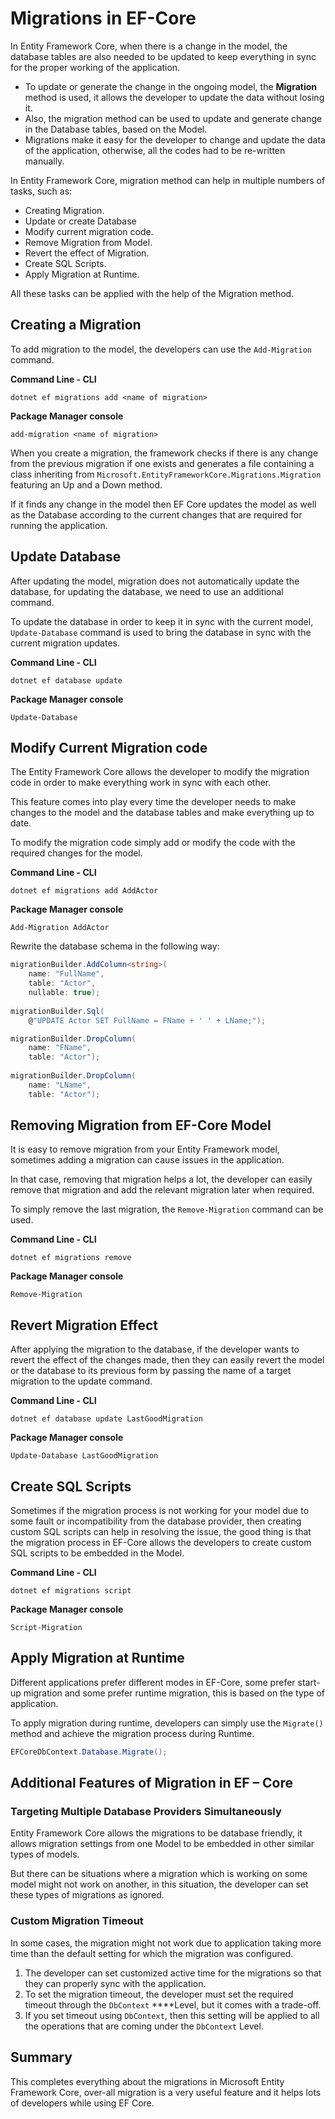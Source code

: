 # Migrations in EF-Core

In Entity Framework Core, when there is a change in the model, the database tables are also needed to be updated to keep everything in sync for the proper working of the application.

* To update or generate the change in the ongoing model, the **Migration** method is used, it allows the developer to update the data without losing it.
* Also, the migration method can be used to update and generate change in the Database tables, based on the Model.
* Migrations make it easy for the developer to change and update the data of the application, otherwise, all the codes had to be re-written manually.

In Entity Framework Core, migration method can help in multiple numbers of tasks, such as:

* Creating Migration.
* Update or create Database
* Modify current migration code.
* Remove Migration from Model.
* Revert the effect of Migration.
* Create SQL Scripts.
* Apply Migration at Runtime.

All these tasks can be applied with the help of the Migration method.

## Creating a Migration

To add migration to the model, the developers can use the `Add-Migration` command.

**Command Line - CLI**

`dotnet ef migrations add <name of migration>`

**Package Manager console**

`add-migration <name of migration>`

When you create a migration, the framework checks if there is any change from the previous migration if one exists and generates a file containing a class inheriting from `Microsoft.EntityFrameworkCore.Migrations.Migration` featuring an Up and a Down method.

If it finds any change in the model then EF Core updates the model as well as the Database according to the current changes that are required for running the application.

## Update Database

After updating the model, migration does not automatically update the database, for updating the database, we need to use an additional command.

To update the database in order to keep it in sync with the current model, `Update-Database` command is used to bring the database in sync with the current migration updates.

**Command Line - CLI**

`dotnet ef database update`

**Package Manager console**

`Update-Database`

## Modify Current Migration code

The Entity Framework Core allows the developer to modify the migration code in order to make everything work in sync with each other.

This feature comes into play every time the developer needs to make changes to the model and the database tables and make everything up to date.

To modify the migration code simply add or modify the code with the required changes for the model.

**Command Line - CLI**

`dotnet ef migrations add AddActor`

**Package Manager console**

`Add-Migration AddActor`

Rewrite the database schema in the following way:

```csharp
migrationBuilder.AddColumn<string>(
    name: "FullName",
    table: "Actor",
    nullable: true);
 
migrationBuilder.Sql(
    @"UPDATE Actor SET FullName = FName + ' ' + LName;");

migrationBuilder.DropColumn(
    name: "FName",
    table: "Actor");
 
migrationBuilder.DropColumn(
    name: "LName",
    table: "Actor");
```

## Removing Migration from EF-Core Model

It is easy to remove migration from your Entity Framework model, sometimes adding a migration can cause issues in the application.

In that case, removing that migration helps a lot, the developer can easily remove that migration and add the relevant migration later when required.

To simply remove the last migration, the `Remove-Migration` command can be used.

**Command Line - CLI**

`dotnet ef migrations remove`

**Package Manager console**

`Remove-Migration`

## Revert Migration Effect

After applying the migration to the database, if the developer wants to revert the effect of the changes made, then they can easily revert the model or the database to its previous form by passing the name of a target migration to the update command.

**Command Line - CLI**

`dotnet ef database update LastGoodMigration`

**Package Manager console**

`Update-Database LastGoodMigration`

## Create SQL Scripts

Sometimes if the migration process is not working for your model due to some fault or incompatibility from the database provider, then creating custom SQL scripts can help in resolving the issue, the good thing is that the migration process in EF-Core allows the developers to create custom SQL scripts to be embedded in the Model.

**Command Line - CLI**

`dotnet ef migrations script`

**Package Manager console**

`Script-Migration`

## Apply Migration at Runtime

Different applications prefer different modes in EF-Core, some prefer start-up migration and some prefer runtime migration, this is based on the type of application.

To apply migration during runtime, developers can simply use the `Migrate()` method and achieve the migration process during Runtime.

```csharp
EFCoreDbContext.Database.Migrate();
```

## Additional Features of Migration in EF – Core

### Targeting Multiple Database Providers Simultaneously

Entity Framework Core allows the migrations to be database friendly, it allows migration settings from one Model to be embedded in other similar types of models.

But there can be situations where a migration which is working on some model might not work on another, in this situation, the developer can set these types of migrations as ignored.

### Custom Migration Timeout

In some cases, the migration might not work due to application taking more time than the default setting for which the migration was configured.

1. The developer can set customized active time for the migrations so that they can properly sync with the application.
2. To set the migration timeout, the developer must set the required timeout through the `DbContext` ****Level, but it comes with a trade-off.
3. If you set timeout using `DbContext`, then this setting will be applied to all the operations that are coming under the `DbContext` Level.

## Summary

This completes everything about the migrations in Microsoft Entity Framework Core, over-all migration is a very useful feature and it helps lots of developers while using EF Core.

